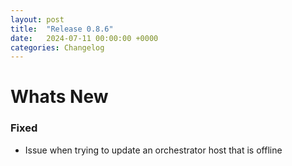 ```yaml
---
layout: post
title:  "Release 0.8.6"
date:   2024-07-11 00:00:00 +0000
categories: Changelog
---
```


# Whats New

### Fixed

- Issue when trying to update an orchestrator host that is offline


